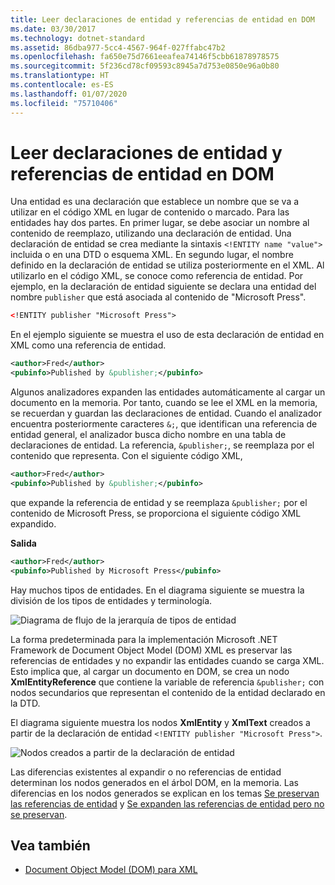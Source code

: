 ```yaml
---
title: Leer declaraciones de entidad y referencias de entidad en DOM
ms.date: 03/30/2017
ms.technology: dotnet-standard
ms.assetid: 86dba977-5cc4-4567-964f-027ffabc47b2
ms.openlocfilehash: fa650e75d7661eeafea74146f5cbb61878978575
ms.sourcegitcommit: 5f236cd78cf09593c8945a7d753e0850e96a0b80
ms.translationtype: HT
ms.contentlocale: es-ES
ms.lasthandoff: 01/07/2020
ms.locfileid: "75710406"
---
```

# <a name="reading-entity-declarations-and-entity-references-into-the-dom"></a>Leer declaraciones de entidad y referencias de entidad en DOM
Una entidad es una declaración que establece un nombre que se va a utilizar en el código XML en lugar de contenido o marcado. Para las entidades hay dos partes. En primer lugar, se debe asociar un nombre al contenido de reemplazo, utilizando una declaración de entidad. Una declaración de entidad se crea mediante la sintaxis `<!ENTITY name "value">` incluida o en una DTD o esquema XML. En segundo lugar, el nombre definido en la declaración de entidad se utiliza posteriormente en el XML. Al utilizarlo en el código XML, se conoce como referencia de entidad. Por ejemplo, en la declaración de entidad siguiente se declara una entidad del nombre `publisher` que está asociada al contenido de "Microsoft Press".  
  
```xml  
<!ENTITY publisher "Microsoft Press">  
```  
  
 En el ejemplo siguiente se muestra el uso de esta declaración de entidad en XML como una referencia de entidad.  
  
```xml  
<author>Fred</author>  
<pubinfo>Published by &publisher;</pubinfo>  
```  
  
 Algunos analizadores expanden las entidades automáticamente al cargar un documento en la memoria. Por tanto, cuando se lee el XML en la memoria, se recuerdan y guardan las declaraciones de entidad. Cuando el analizador encuentra posteriormente caracteres `&;`, que identifican una referencia de entidad general, el analizador busca dicho nombre en una tabla de declaraciones de entidad. La referencia, `&publisher;`, se reemplaza por el contenido que representa. Con el siguiente código XML,  
  
```xml  
<author>Fred</author>  
<pubinfo>Published by &publisher;</pubinfo>  
```  
  
 que expande la referencia de entidad y se reemplaza `&publisher;` por el contenido de Microsoft Press, se proporciona el siguiente código XML expandido.  
  
 **Salida**  
  
```xml  
<author>Fred</author>  
<pubinfo>Published by Microsoft Press</pubinfo>  
```  
  
 Hay muchos tipos de entidades. En el diagrama siguiente se muestra la división de los tipos de entidades y terminología.  
  
 ![Diagrama de flujo de la jerarquía de tipos de entidad](../../../../docs/standard/data/xml/media/entity-hierarchy.gif "Entity_hierarchy")  
  
 La forma predeterminada para la implementación Microsoft .NET Framework de Document Object Model (DOM) XML es preservar las referencias de entidades y no expandir las entidades cuando se carga XML. Esto implica que, al cargar un documento en DOM, se crea un nodo **XmlEntityReference** que contiene la variable de referencia `&publisher;` con nodos secundarios que representan el contenido de la entidad declarado en la DTD.  
  
 El diagrama siguiente muestra los nodos **XmlEntity** y **XmlText** creados a partir de la declaración de entidad `<!ENTITY publisher "Microsoft Press">`.  
  
 ![Nodos creados a partir de la declaración de entidad](../../../../docs/standard/data/xml/media/xml-entitydeclaration-node2.png "xml_entitydeclaration_node2")  
  
 Las diferencias existentes al expandir o no referencias de entidad determinan los nodos generados en el árbol DOM, en la memoria. Las diferencias en los nodos generados se explican en los temas [Se preservan las referencias de entidad](../../../../docs/standard/data/xml/entity-references-are-preserved.md) y [Se expanden las referencias de entidad pero no se preservan](../../../../docs/standard/data/xml/entity-references-are-expanded-and-not-preserved.md).  
  
## <a name="see-also"></a>Vea también

- [Document Object Model (DOM) para XML](../../../../docs/standard/data/xml/xml-document-object-model-dom.md)
